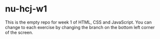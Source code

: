 # nu-hcj-w1

This is the empty repo for week 1 of HTML, CSS and JavaScript. You can change to each exercise by changing the branch on the bottom left corner of the screen.